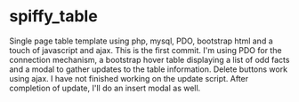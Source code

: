 # spiffy_table
Single page table template using php, mysql, PDO, bootstrap html and a touch of javascript and ajax. 
This is the first commit. I'm using PDO for the connection mechanism, a bootstrap hover table displaying a list of odd facts and a modal to gather updates to the table information. 
Delete buttons work using ajax. I have not finished working on the update script. After completion of update, I'll do an insert modal as well.
